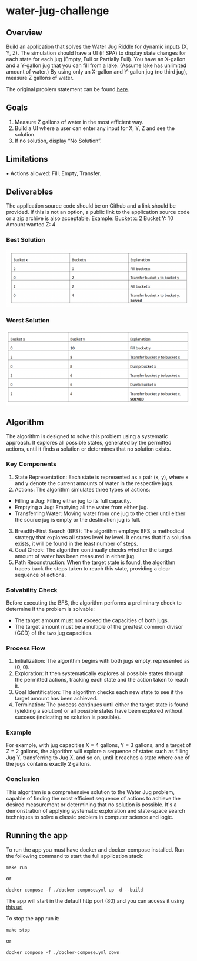 # water-jug-challenge

## Overview 
Build an application that solves the Water Jug Riddle for dynamic inputs (X, Y, Z). The simulation should have a UI (if SPA) to display state changes for each state for each jug (Empty, Full or Partially Full). You have an X-gallon and a Y-gallon jug that you can fill from a lake. (Assume lake has unlimited amount of water.) By using only an X-gallon and Y-gallon jug (no third jug), measure Z gallons of water.

The original problem statement can be found [here](./docs/original_problem_statement.pdf).

## Goals
1. Measure Z gallons of water in the most efficient way.
2. Build a UI where a user can enter any input for X, Y, Z and see the solution.
3. If no solution, display “No Solution”.

## Limitations
• Actions allowed: Fill, Empty, Transfer.
## Deliverables
The application source code should be on Github and a link should be provided. If this is not an option, a public link to the application source code or a zip archive is also acceptable.
Example:
Bucket x: 2
Bucket Y: 10
Amount wanted Z: 4

### Best Solution
![Best Solution](./docs/best_solution.png)
### Worst Solution
![Worst Solution](./docs/worst_solution.png)

## Algorithm
The algorithm is designed to solve this problem using a systematic approach. It explores all possible states, generated by the permitted actions, until it finds a solution or determines that no solution exists.

### Key Components
1. State Representation: Each state is represented as a pair (x, y), where x and y denote the current amounts of water in the respective jugs.
2. Actions: The algorithm simulates three types of actions:
* Filling a Jug: Filling either jug to its full capacity.
* Emptying a Jug: Emptying all the water from either jug.
* Transferring Water: Moving water from one jug to the other until either the source jug is empty or the destination jug is full.
3. Breadth-First Search (BFS): The algorithm employs BFS, a methodical strategy that explores all states level by level. It ensures that if a solution exists, it will be found in the least number of steps.
4. Goal Check: The algorithm continually checks whether the target amount of water has been measured in either jug.
5. Path Reconstruction: When the target state is found, the algorithm traces back the steps taken to reach this state, providing a clear sequence of actions.

### Solvability Check
Before executing the BFS, the algorithm performs a preliminary check to determine if the problem is solvable:
* The target amount must not exceed the capacities of both jugs.
* The target amount must be a multiple of the greatest common divisor (GCD) of the two jug capacities.

### Process Flow
1. Initialization: The algorithm begins with both jugs empty, represented as (0, 0).
2. Exploration: It then systematically explores all possible states through the permitted actions, tracking each state and the action taken to reach it.
3. Goal Identification: The algorithm checks each new state to see if the target amount has been achieved.
4. Termination: The process continues until either the target state is found (yielding a solution) or all possible states have been explored without success (indicating no solution is possible).

### Example
For example, with jug capacities X = 4 gallons, Y = 3 gallons, and a target of Z = 2 gallons, the algorithm will explore a sequence of states such as filling Jug Y, transferring to Jug X, and so on, until it reaches a state where one of the jugs contains exactly 2 gallons.

### Conclusion
This algorithm is a comprehensive solution to the Water Jug problem, capable of finding the most efficient sequence of actions to achieve the desired measurement or determining that no solution is possible. It's a demonstration of applying systematic exploration and state-space search techniques to solve a classic problem in computer science and logic.

## Running the app
To run the app you must have docker and docker-compose installed. Run the following command to start the full application stack:

```console 
make run
```
or

```console 
docker compose -f ./docker-compose.yml up -d --build
```

The app will start in the default http port (80) and you can access it using [this url](http://localhost:8080)

To stop the app run it:

```console 
make stop
```
or

```console 
docker compose -f ./docker-compose.yml down
```